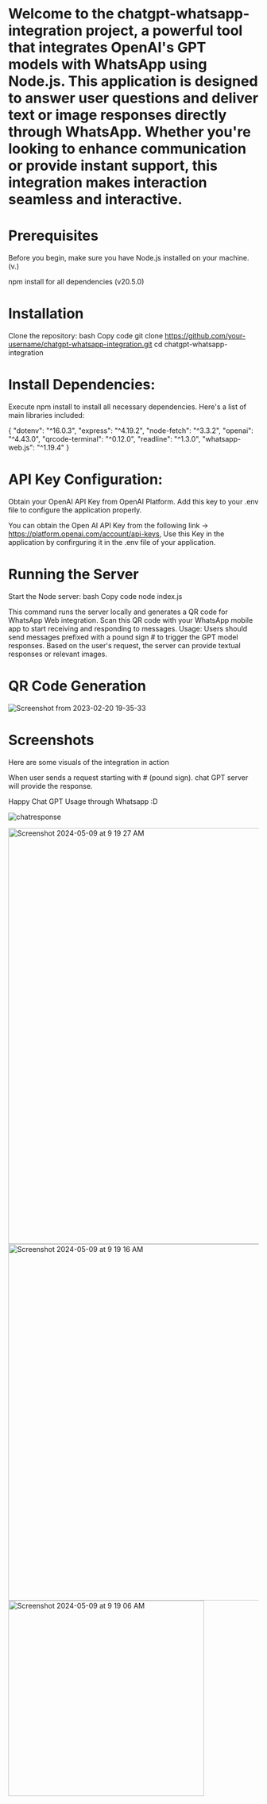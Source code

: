 # Welcome to the chatgpt-whatsapp-integration project, a powerful tool that integrates OpenAI's GPT models with WhatsApp using Node.js. This application is designed to answer user questions and deliver text or image responses directly through WhatsApp. Whether you're looking to enhance communication or provide instant support, this integration makes interaction seamless and interactive.

# Prerequisites
Before you begin, make sure you have Node.js installed on your machine. (v.)

npm install for all dependencies (v20.5.0)

# Installation
Clone the repository:
bash
Copy code
git clone https://github.com/your-username/chatgpt-whatsapp-integration.git
cd chatgpt-whatsapp-integration

# Install Dependencies:
Execute npm install to install all necessary dependencies. Here's a list of main libraries included:

{
  "dotenv": "^16.0.3",
  "express": "^4.19.2",
  "node-fetch": "^3.3.2",
  "openai": "^4.43.0",
  "qrcode-terminal": "^0.12.0",
  "readline": "^1.3.0",
  "whatsapp-web.js": "^1.19.4"
}

# API Key Configuration:
Obtain your OpenAI API Key from OpenAI Platform. Add this key to your .env file to configure the application properly.

You can obtain the Open AI API Key from the following link -> https://platform.openai.com/account/api-keys, Use this Key in the application by confirguring it in the .env file of your application.

# Running the Server

Start the Node server:
bash
Copy code
node index.js


This command runs the server locally and generates a QR code for WhatsApp Web integration. Scan this QR code with your WhatsApp mobile app to start receiving and responding to messages.
Usage:
Users should send messages prefixed with a pound sign # to trigger the GPT model responses. Based on the user's request, the server can provide textual responses or relevant images.

# QR Code Generation

![Screenshot from 2023-02-20 19-35-33](https://user-images.githubusercontent.com/28802910/220241404-5c88da14-ccea-488a-ae10-39ed336e40ed.png)


# Screenshots

Here are some visuals of the integration in action

When user sends a request starting with # (pound sign). chat GPT server will provide the response.

Happy Chat GPT Usage through Whatsapp :D

![chatresponse](https://user-images.githubusercontent.com/28802910/220240860-cd7b1417-20db-424c-86f8-d72977ae706e.jpg)

<img width="838" alt="Screenshot 2024-05-09 at 9 19 27 AM" src="https://github.com/Pradeep241094/chatgpt-whatsapp-integration/assets/28802910/65b00e70-11a1-46b3-bcf7-191bb389a472">

<img width="718" alt="Screenshot 2024-05-09 at 9 19 16 AM" src="https://github.com/Pradeep241094/chatgpt-whatsapp-integration/assets/28802910/e98c87ef-8957-4aef-97e1-d29e16c9b83d">

<img width="394" alt="Screenshot 2024-05-09 at 9 19 06 AM" src="https://github.com/Pradeep241094/chatgpt-whatsapp-integration/assets/28802910/b622d1ba-9022-4aa2-9a72-e3932f05620c">




